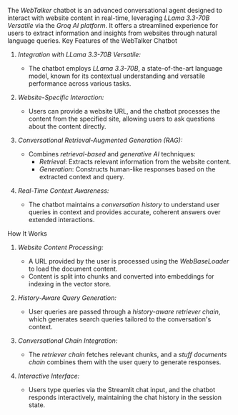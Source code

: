 The *WebTalker* chatbot is an advanced conversational agent designed to interact with website content in real-time, leveraging *LLama 3.3-70B Versatile* via the *Groq AI platform*. It offers a streamlined experience for users to extract information and insights from websites through natural language queries.
Key Features of the WebTalker Chatbot

1. *Integration with LLama 3.3-70B Versatile:*
   - The chatbot employs *LLama 3.3-70B*, a state-of-the-art language model, known for its contextual understanding and versatile performance across various tasks.

2. *Website-Specific Interaction:*
   - Users can provide a website URL, and the chatbot processes the content from the specified site, allowing users to ask questions about the content directly.

3. *Conversational Retrieval-Augmented Generation (RAG):*
   - Combines *retrieval-based* and *generative AI* techniques:
     - *Retrieval*: Extracts relevant information from the website content.
     - *Generation*: Constructs human-like responses based on the extracted context and query.

4. *Real-Time Context Awareness:*
   - The chatbot maintains a *conversation history* to understand user queries in context and provides accurate, coherent answers over extended interactions.


 How It Works

1. *Website Content Processing:*
   - A URL provided by the user is processed using the *WebBaseLoader* to load the document content.
   - Content is split into chunks and converted into embeddings for indexing in the vector store.

2. *History-Aware Query Generation:*
   - User queries are passed through a *history-aware retriever chain*, which generates search queries tailored to the conversation's context.

3. *Conversational Chain Integration:*
   - The *retriever chain* fetches relevant chunks, and a *stuff documents chain* combines them with the user query to generate responses.

4. *Interactive Interface:*
   - Users type queries via the Streamlit chat input, and the chatbot responds interactively, maintaining the chat history in the session state.
